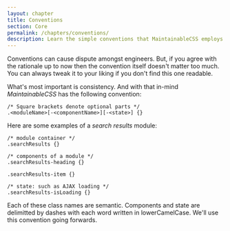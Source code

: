 ```yaml
---
layout: chapter
title: Conventions
section: Core
permalink: /chapters/conventions/
description: Learn the simple conventions that MaintainableCSS employs to write modules, components and state.
---
```


Conventions can cause dispute amongst engineers. But, if you agree with the rationale up to now then the convention itself doesn't matter too much. You can always tweak it to your liking if you don't find this one readable.

What's most important is consistency. And with that in-mind *MaintainableCSS* has the following convention:

	/* Square brackets denote optional parts */
	.<moduleName>[-<componentName>][-<state>] {}

Here are some examples of a *search results* module:

	/* module container */
	.searchResults {}

	/* components of a module */
	.searchResults-heading {}

	.searchResults-item {}

	/* state: such as AJAX loading */
	.searchResults-isLoading {}

Each of these class names are semantic. Components and state are delimitted by dashes with each word written in lowerCamelCase. We'll use this convention going forwards.